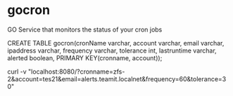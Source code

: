 # gocron
GO Service that monitors the status of your cron jobs


CREATE TABLE gocron(cronName varchar, account varchar, email varchar, ipaddress varchar, frequency varchar, tolerance int, lastruntime varchar, alerted boolean, PRIMARY KEY(cronname, account));

curl -v "localhost:8080/?cronname=zfs-2&account=tes21&email=alerts.teamit.localnet&frequency=60&tolerance=30"
